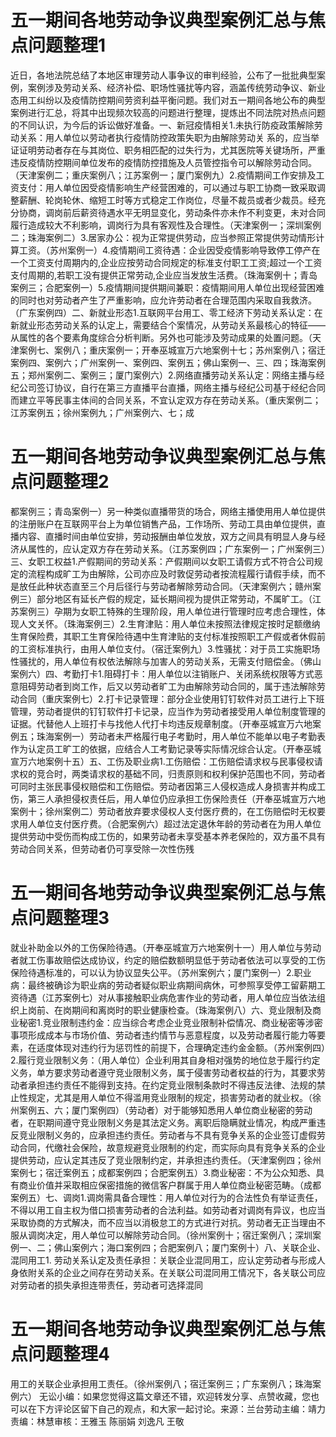 # 五一期间各地劳动争议典型案例汇总与焦点问题整理1

近日，各地法院总结了本地区审理劳动人事争议的审判经验，公布了一批批典型案例，案例涉及劳动关系、经济补偿、职场性骚扰等内容，涵盖传统劳动争议、新业态用工纠纷以及疫情防控期间劳资利益平衡问题。我们对五一期间各地公布的典型案例进行汇总，将其中出现频次较高的问题进行整理，提炼出不同法院对热点问题的不同认识，为今后的诉讼做好准备。一、新冠疫情相关1.未执行防疫政策解除劳动关系：用人单位以劳动者执行疫情防控政策失职为由解除劳动关 系的，应当举证证明劳动者存在与其岗位、职务相匹配的过失行为，尤其医院等关键场所，严重违反疫情防控期间单位发布的疫情防控措施及人员管控指令可以解除劳动合同。（天津案例二；重庆案例八；江苏案例一；厦门案例九）2.疫情期间工作安排及工资支付：用人单位因受疫情影响生产经营困难的，可以通过与职工协商一致采取调整薪酬、轮岗轮休、缩短工时等方式稳定工作岗位，尽量不裁员或者少裁员。经充分协商，调岗前后薪资待遇水平无明显变化，劳动条件亦未作不利变更，未对合同履行造成较大不利影响，调岗行为具有客观性及合理性。（天津案例一；深圳案例二；珠海案例二）3.居家办公：视为正常提供劳动，应当参照正常提供劳动情形计算工资。（苏州案例一）4.疫情期间工资待遇：企业因受疫情影响导致停工停产在一个工资支付周期内的,企业应按劳动合同规定的标准支付职工工资;超过一个工资支付周期的,若职工没有提供正常劳动,企业应当发放生活费。（珠海案例十；青岛案例三；合肥案例一）5.疫情期间提供期间兼职：疫情期间用人单位出现经营困难的同时也对劳动者产生了严重影响，应允许劳动者在合理范围内采取自我救济。（广东案例四）二、新就业形态1.互联网平台用工、零工经济下劳动关系认定：在新就业形态劳动关系的认定上，需要结合个案情况，从劳动关系最核心的特征——从属性的各个要素角度综合分析判断。另外也可能涉及劳动成果的处置问题。（天津案例七、案例八；重庆案例一；开奉巫城宣万六地案例十七；苏州案例八；宿迁案例四、案例六；广州案例一、案例四、案例五；佛山案例一、三、四；珠海案例五；郑州案例二、案例三；厦门案例六）2.网络直播劳动关系认定：网络主播与经纪公司签订协议，自行在第三方直播平台直播，网络主播与经纪公司基于经纪合同而建立平等民事主体间的合同关系，不宜认定双方存在劳动关系。（重庆案例二；江苏案例五；徐州案例九；广州案例六、七；成

# 五一期间各地劳动争议典型案例汇总与焦点问题整理2

都案例三；青岛案例一）另一种类似直播带货的场合，网络主播使用用人单位提供的注册账户在互联网平台上为单位销售产品，工作场所、劳动工具由单位提供，直播内容、直播时间由单位安排，劳动报酬由单位发放，双方之间具有明显人身与经济从属性的，应认定双方存在劳动关系。（江苏案例四；广东案例一；广州案例三）三、女职工权益1.产假期间的劳动关系：产假期间以女职工请假方式不符合公司规定的流程构成旷工为由解除，公司亦应及时敦促劳动者按流程履行请假手续，而不是放任此种状态直至三个月后径行与劳动者解除劳动合同。（天津案例六；赣州案例三）部分地区有延长产假的规定，延长期间视为提供正常劳动，不属旷工。（江苏案例三）孕期为女职工特殊的生理阶段，用人单位进行管理时应考虑合理性，体现人文关怀。（珠海案例三）2.生育津贴：用人单位未按照法律规定按时足额缴纳生育保险费，其职工生育保险待遇中生育津贴的支付标准按照职工产假或者休假前的工资标准执行，由用人单位支付。（宿迁案例九）3.性骚扰：对于员工实施职场性骚扰的，用人单位有权依法解除与加害人的劳动关系，无需支付赔偿金。（佛山案例六）四、考勤打卡1.阻碍打卡：用人单位以注销账户、关闭系统权限等方式恶意阻碍劳动者到岗工作，后又以劳动者旷工为由解除劳动合同的，属于违法解除劳动合同（重庆案例七）2.打卡记录管理：部分企业使用钉钉软件对员工进行上下班管理，劳动者提供的钉钉软件打卡记录，应当作为劳动者接受用人单位制度管理的证据。代替他人上班打卡与找他人代打卡均违反规章制度。（开奉巫城宣万六地案例五；珠海案例一）劳动者未严格履行电子考勤时，用人单位不能单以电子考勤表作为认定员工旷工的依据，应结合人工考勤记录等实际情况综合认定。（开奉巫城宣万六地案例十五）五、工伤及职业病1.工伤赔偿：工伤赔偿请求权与民事侵权请求权的竞合时，两类请求权的基础不同，归责原则和权利保护范围也不同，劳动者可同时主张民事侵权赔偿和工伤赔偿。劳动者因第三人侵权造成人身损害并构成工伤，第三人承担侵权责任后，用人单位仍应承担工伤保险责任（开奉巫城宣万六地案例十；徐州案例二）劳动者放弃要求侵权人支付医疗费的，在工伤赔偿时无权要求用人单位支付医疗费。（合肥案例六）超过法定退休年龄的劳动者在为用人单位提供劳动中受伤而构成工伤的，如果劳动者未享受基本养老保险的，双方虽不具有劳动合同关系，但劳动者仍可享受除一次性伤残

# 五一期间各地劳动争议典型案例汇总与焦点问题整理3

就业补助金以外的工伤保险待遇。（开奉巫城宣万六地案例十一）用人单位与劳动者就工伤事故赔偿达成协议，约定的赔偿数额明显低于劳动者依法可以享受的工伤保险待遇标准的，可以认为协议显失公平。（苏州案例六；厦门案例一）2.职业病：最终被确诊为职业病的劳动者疑似职业病期间病休，可参照享受停工留薪期工资待遇（江苏案例七）对从事接触职业病危害作业的劳动者，用人单位应当依法组织上岗前、在岗期间和离岗时的职业健康检查。（珠海案例八）六、竞业限制及商业秘密1.竞业限制违约金：应当综合考虑企业竞业限制补偿情况、商业秘密等涉密事项形成成本与市场价值、劳动者违约情节与恶意程度，以及劳动者履行能力等要素，在适度体现对违约行为惩罚性的前提下，合理确定违约金金额。（苏州案例四）2.履行竞业限制义务：（用人单位）企业利用其自身相对强势的地位怠于履行约定义务，单方要求劳动者遵守竞业限制义务，属于侵害劳动者权益的行为，其要求劳动者承担违约责任不能得到支持。在约定竞业限制条款时不得违反法律、法规的禁止性规定，尤其是用人单位不得滥用竞业限制的规定，损害劳动者的就业权。（徐州案例五、六；厦门案例四）（劳动者）对于能够知悉用人单位商业秘密的劳动者，在职期间遵守竞业限制义务是其法定义务。离职后隐瞒就业情况，构成严重违反竞业限制义务的，应承担违约责任。劳动者与不具有竞争关系的企业签订虚假劳动合同，代缴社会保险，故意规避竞业限制的约定，而实际向具有竞争关系的企业提供劳动，应认定其违反了竞业限制约定，并承担违约责任。（天津案例四；徐州案例七；宿迁案例五；成都案例四；合肥案例五）3.商业秘密：不为公众知悉、具有商业价值并采取相应保密措施的微信客户群属于用人单位商业秘密范畴。（成都案例五）七、调岗1.调岗需具备合理性：用人单位对行为的合法性负有举证责任，不得以用工自主权为借口损害劳动者的合法利益。如劳动者对调岗有异议，也应当采取协商的方式解决，而不应当以消极怠工的方式进行对抗。劳动者无正当理由不服从调岗决定，用人单位可以解除劳动合同。（徐州案例十；宿迁案例八；深圳案例一、二；佛山案例六；海口案例四；合肥案例八；厦门案例十）八、关联企业、混同用工1. 劳动关系认定及责任承担：关联企业混同用工，应认定劳动者与形成人身依附关系的企业之间存在劳动关系。在关联公司混同用工情况下，各关联公司应对劳动者的损失承担连带责任，劳动者可选择混同

# 五一期间各地劳动争议典型案例汇总与焦点问题整理4

用工的关联企业承担用工责任。（徐州案例八；宿迁案例三；广东案例八；珠海案例六）  无讼小编：如果您觉得这篇文章还不错，欢迎转发分享、点赞收藏，您也可以在下方评论区留下自己的观点，和大家一起讨论。来源：兰台劳动主编：靖力责编：林慧审核：王雅玉 陈丽娟 刘逸凡 王敬 

